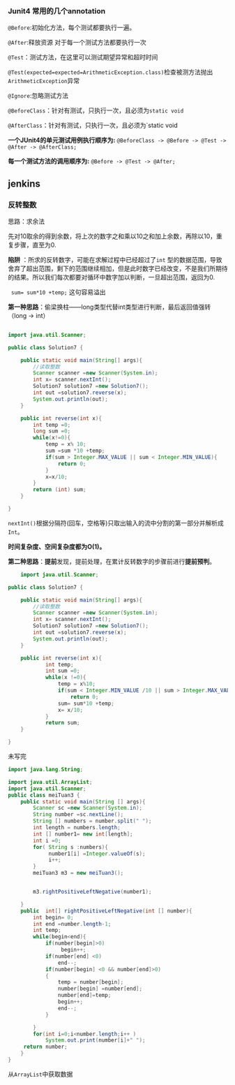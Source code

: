 ### Junit4 常用的几个annotation

`@Before`:初始化方法，每个测试都要执行一遍。

`@After`:释放资源 对于每一个测试方法都要执行一次

`@Test`：测试方法，在这里可以测试期望异常和超时时间

`@Test(expected=expected=ArithmeticException.class)`检查被测方法抛出`ArithmeticException`异常

`@Ignore`:忽略测试方法

`@BeforeClass`：针对有测试，只执行一次，且必须为`static void`

`@AfterClass`：针对有测试，只执行一次，且必须为`static void

**一个JUnit4的单元测试用例执行顺序为:**
`@BeforeClass -> @Before -> @Test -> @After -> @AfterClass; `

**每一个测试方法的调用顺序为:**
`@Before -> @Test -> @After;`



## jenkins











### 反转整数

思路：求余法

先对10取余的得到余数，将上次的数字之和乘以10之和加上余数，再除以10，重复步骤，直至为0.

**陷阱** ：所求的反转数字，可能在求解过程中已经超过了`int` 型的数据范围，导致舍弃了超出范围，剩下的范围继续相加，但是此时数字已经改变，不是我们所期待的结果。所以我们每次都要对循环中数字加以判断，一旦超出范围，返回为0.

 ` sum= sum*10 +temp;` 这句容易溢出

**第一种思路**：偷梁换柱——long类型代替int类型进行判断，最后返回值强转（long -> int）

```java

import java.util.Scanner;

public class Solution7 {

    public static void main(String[] args){
        //读取整数
        Scanner scanner =new Scanner(System.in);
        int x= scanner.nextInt();
        Solution7 solution7 =new Solution7();
        int out =solution7.reverse(x);
        System.out.println(out);
    }

    public int reverse(int x){
        int temp =0;
        long sum =0;
        while(x!=0){
            temp = x% 10;
            sum =sum *10 +temp;
            if(sum > Integer.MAX_VALUE || sum < Integer.MIN_VALUE){
                return 0;
            }
            x=x/10;
        }
        return (int) sum;
    }

}

```

`nextInt()`根据分隔符(回车，空格等)只取出输入的流中分割的第一部分并解析成`Int`。

**时间复杂度、空间复杂度都为O(1)。**

**第二种思路**：**提前**发现，提前处理，在累计反转数字的步骤前进行**提前预判**。

```java
    import java.util.Scanner;

public class Solution7 {

    public static void main(String[] args){
        //读取整数
        Scanner scanner =new Scanner(System.in);
        int x= scanner.nextInt();
        Solution7 solution7 =new Solution7();
        int out =solution7.reverse(x);
        System.out.println(out);
    }

    public int reverse(int x){
            int temp;
            int sum =0;
            while(x !=0){
                temp = x%10;
                if(sum < Integer.MIN_VALUE /10 || sum > Integer.MAX_VALUE /10 )
                    return 0;
                sum= sum*10 +temp;
                x= x/10;
            }
            return sum;
    }

}  
```

未写完 

```java
import java.lang.String;

import java.util.ArrayList;
import java.util.Scanner;
public class meiTuan3 {
    public static void main(String [] args){
        Scanner sc =new Scanner(System.in);
        String number =sc.nextLine();
        String [] numbers = number.split(" ");
        int length = numbers.length;
        int [] number1= new int[length];
        int i =0;
        for( String s :numbers){
             number1[i] =Integer.valueOf(s);
             i++;
        }
        meiTuan3 m3 = new meiTuan3();


        m3.rightPositiveLeftNegative(number1);

    }
    public  int[] rightPositiveLeftNegative(int [] number){
        int begin= 0;
        int end =number.length-1;
        int temp;
        while(begin<end){
            if(number[begin]>0)
                 begin++;
            if(number[end] <0)
                end--;
            if(number[begin] <0 && number[end]>0)
            {
                temp = number[begin];
                number[begin] =number[end];
                number[end]=temp;
                begin++;
                end--;
            }

        }
        for(int i=0;i<number.length;i++ )
            System.out.print(number[i]+" ");
     return number;
    }
}

```



























从`ArrayList`中获取数据



